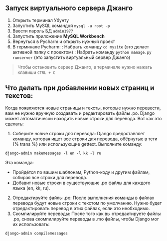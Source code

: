 ## Запуск виртуального сервера Джанго 

1. Открыть терминал Убунту
2. Запустить MySQL командой `mysql -u root -p`
3. Ввести пароль БД `admin1977`
4. Запустить приложение  **MySQL Workbench**
5. Вернуться в Pycharm и открыть нужный проект
6. В терминале Pycharm:
: Набрать команду `cd mysite` (это делает активной папку с проектом)
: Набрать команду `python manage.py runserver` (это запустить виртуальный сервер Джанго)

> Чтобы остановить сервер Джанго, в терминале нужно нажать клавиши `CTRL + C`

## Что делать при добавлении новых страниц и текстов:

Когда появляются новые страницы и тексты, которые нужно перевести, вам не нужно вручную создавать и редактировать файлы .po. Django может автоматически находить новые строки для перевода. Вот как это сделать:
1. Соберите новые строки для перевода: Django предоставляет команду, которая ищет все строки для перевода, обёрнутые в теги {% trans %} или использующие gettext. Выполните команду:
``` 
django-admin makemessages -l en -l kk -l ru
```
Эта команда:
* Пройдётся по вашим шаблонам, Python-коду и другим файлам, собирая все строки для перевода.
* Добавит новые строки в существующие .po файлы для каждого языка (en, kk, ru).

2. Отредактируйте файлы .po: После выполнения команды в файлах перевода будут новые строки с текстом по умолчанию. Нужно будет отредактировать перевод в этих файлах, если это необходимо.
3. Скомпилируйте переводы: После того как вы отредактируете файлы .po, снова скомпилируйте переводы в .mo файлы, чтобы Django мог их использовать:
``` 
django-admin compilemessages
```




